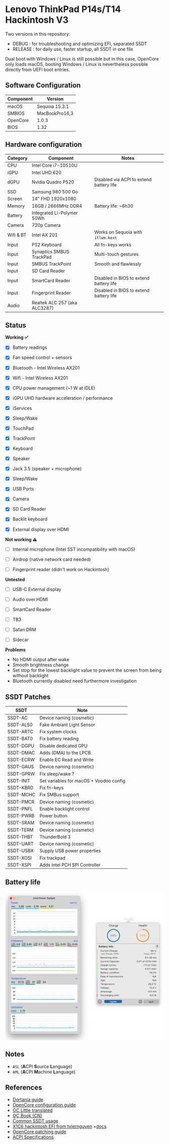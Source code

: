 # Lenovo ThinkPad P14s/T14 Hackintosh V3

Two versions in this repository:
- DEBUG : for troubleshooting and optimizing EFI, separated SSDT
- RELEASE : for daily use, faster startup, all SSDT in one file

Dual boot with Windows / Linux is still possible but in this case, OpenCore only loads macOS, booting Windows / Linux is nevertheless possible directly from UEFI boot entries.


## Software Configuration

| Component      | Version        |
| -------------- | -------------- |
| macOS          | Sequoia 15.3.1 |
| SMBIOS         | MacBookPro16,3 |
| OpenCore       | 1.0.3          |
| BIOS           | 1.32           |


## Hardware configuration

| Category  | Component                                            | Notes
| --------- | ---------------------------------------------------- |-----------------------------------------|
| CPU       | Intel Core i7-10510U                                 |                                         |
| iGPU      | Intel UHD 620                                        |										                     |
| dGPU      | Nvidia Quadro P520                                   | Disabled via ACPI to extend battery life|
| SSD       | Samsung 980 500 Go                                   |										                     |
| Screen    | 14" FHD 1920x1080                                    |                                         |
| Memory    | 16GB / 2666MHz DDR4                                  | Battery life: ~6h30                     |
| Battery   | Integrated Li-Polymer 50Wh                           | 										                     |
| Camera    | 720p Camera                                          | 										                     |
| Wifi & BT | Intel AX 201                                         | Works on Sequoia with `itlwm.kext`      |
| Input     | PS2 Keyboard                                         | All fn-keys works                       |
| Input     | Synaptics SMBUS TrackPad                             | Multi-touch gestures 					         |
| Input     | SMBUS TrackPoint                                     | Smooth and flawlessly 					         |
| Input     | SD Card Reader                                       | 										                     |
| Input     | SmartCard Reader                                     | Disabled in BIOS to extend battery life |
| Input     | Fingerprint Reader                                   | Disabled in BIOS to extend battery life |
| Audio     | Realtek ALC 257 (aka ALC3287)                        | 								                         |


## Status

<strong>Working ✅</strong>

- [x] Battery readings
- [x] Fan speed control + sensors
- [x] Bluetooth - Intel Wireless AX201 
- [x] Wifi - Intel Wireless AX201
- [x] CPU power management (~1 W at IDLE)
- [x] iGPU UHD hardware acceleration / performance 
- [x] iServices
- [x] Sleep/Wake 
- [x] TouchPad  
- [x] TrackPoint  
- [x] Keyboard 
- [x] Speaker
- [x] Jack 3.5 (speaker + microphone)
- [x] Sleep/Wake 
- [x] USB Ports 
- [x] Camera
- [x] SD Card Reader 
- [x] Backlit keyboard
- [x] External display over HDMI




<strong>Not working ⚠️</strong>

- [ ] Internal microphone (Intel SST incompatibility with macOS)
- [ ] Airdrop (native network card needed)
- [ ] Fingerprint reader (didn't work on Hackintosh)



<strong>Untested</strong>

- [ ] USB-C External display
- [ ] Audio over HDMI
- [ ] SmartCard Reader
- [ ] TB3
- [ ] Safari DRM
- [ ] Sidecar


<strong>Problems</strong>

- No HDMI output after wake
- Smooth brightness change
- Set stop for the lowest backlight value to prevent the screen from being without backlight
- Bluetooth currently disabled need furthermore investigation

## SSDT Patches


| SSDT             | Note                                    |
| ---------------- | --------------------------------------- |
| SSDT-AC          | Device naming (cosmetic)                |
| SSDT-ALS0        | Fake Ambiant Light Sensor               |
| SSDT-ARTC        | Fix system clocks                       |
| SSDT-BAT0        | Fix battery reading                     |
| SSDT-DGPU        | Disable dedicated GPU                   |
| SSDT-DMAC        | Adds (DMA) to the LPCB.		             |
| SSDT-ECRW        | Enable EC Read and Write                |
| SSDT-GAUS        | Device naming (cosmetic)                |
| SSDT-GPRW        | Fix sleep/wake ?                        |
| SSDT-INIT        | Set variables for macOS + Voodoo config |
| SSDT-KBRD        | Fix fn-keys                           	 |
| SSDT-MCHC        | Fix SMBus support                   	   |
| SSDT-PMCR        | Device naming (cosmetic)              	 |
| SSDT-PNFL        | Enable backlight control             	 |
| SSDT-PWRB        | Power button                         	 |
| SSDT-SRAM        | Device naming (cosmetic)             	 |
| SSDT-TERM        | Device naming (cosmetic)             	 |
| SSDT-THBT        | ThunderBold 3                        	 |
| SSDT-UART        | Device naming (cosmetic)              	 |
| SSDT-USBX        | Supply USB power properties          	 |
| SSDT-XOSI        | Fix trackpad                          	 |
| SSDT-XSPI        | Adds Intel PCH SPI Controller         	 |


## Battery life

![power consumption]([IMG]/power.png)


## Notes
- `ASL` (**A**CPI **S**ource **L**anguage)
- `AML` (**A**CPI **M**achine **L**anguage)

## References
- [Dortania guide](https://dortania.github.io/OpenCore-Install-Guide/)
- [OpenCore configuration guide](https://github.com/acidanthera/OpenCorePkg/blob/master/Docs/Configuration.pdf)
- [OC Little translated](https://github.com/5T33Z0/OC-Little-Translated/tree/main)
- [OC Book (CN)](https://ocbook.tlhub.cn/)
- [Common SSDT usage](https://elitemacx86.com/threads/common-ssdt-usage-for-macos.1182/)
- [X1C6 hackintosh EFI from tylernguyen](https://github.com/tylernguyen/x1c6-hackintosh/tree/main) +[docs](https://tylernguyen.github.io/x1c6-hackintosh/)
- [OpenCore patching guide](https://github.com/jsassu20/OpenCore-HotPatching-Guide/tree/master)
- [ACPI Specifications](https://uefi.org/sites/default/files/resources/ACPI_Spec_6.5a_Final.pdf)